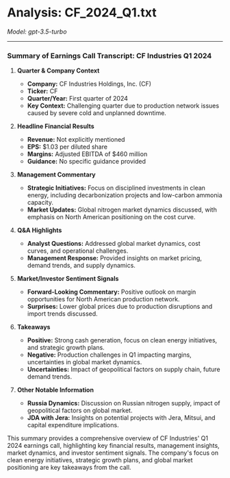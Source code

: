 # Analysis: CF_2024_Q1.txt

*Model: gpt-3.5-turbo*

---

### Summary of Earnings Call Transcript: CF Industries Q1 2024

1. **Quarter & Company Context**
   - **Company:** CF Industries Holdings, Inc. (CF)
   - **Ticker:** CF
   - **Quarter/Year:** First quarter of 2024
   - **Key Context:** Challenging quarter due to production network issues caused by severe cold and unplanned downtime.

2. **Headline Financial Results**
   - **Revenue:** Not explicitly mentioned
   - **EPS:** $1.03 per diluted share
   - **Margins:** Adjusted EBITDA of $460 million
   - **Guidance:** No specific guidance provided

3. **Management Commentary**
   - **Strategic Initiatives:** Focus on disciplined investments in clean energy, including decarbonization projects and low-carbon ammonia capacity.
   - **Market Updates:** Global nitrogen market dynamics discussed, with emphasis on North American positioning on the cost curve.

4. **Q&A Highlights**
   - **Analyst Questions:** Addressed global market dynamics, cost curves, and operational challenges.
   - **Management Response:** Provided insights on market pricing, demand trends, and supply dynamics.

5. **Market/Investor Sentiment Signals**
   - **Forward-Looking Commentary:** Positive outlook on margin opportunities for North American production network.
   - **Surprises:** Lower global prices due to production disruptions and import trends discussed.

6. **Takeaways**
   - **Positive:** Strong cash generation, focus on clean energy initiatives, and strategic growth plans.
   - **Negative:** Production challenges in Q1 impacting margins, uncertainties in global market dynamics.
   - **Uncertainties:** Impact of geopolitical factors on supply chain, future demand trends.

7. **Other Notable Information**
   - **Russia Dynamics:** Discussion on Russian nitrogen supply, impact of geopolitical factors on global market.
   - **JDA with Jera:** Insights on potential projects with Jera, Mitsui, and capital expenditure implications.

This summary provides a comprehensive overview of CF Industries' Q1 2024 earnings call, highlighting key financial results, management insights, market dynamics, and investor sentiment signals. The company's focus on clean energy initiatives, strategic growth plans, and global market positioning are key takeaways from the call.